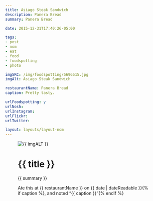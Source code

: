 ```yaml
---
title: Asiago Steak Sandwich
description: Panera Bread
summary: Panera Bread

date: 2015-12-31T17:40:26-05:00

tags:
- post
- nom
- eat
- food
- foodspotting
- photo

imgSRC: /img/foodspotting/5696515.jpg
imgAlt: Asiago Steak Sandwich

restaurantName: Panera Bread
caption: Pretty tasty.

urlFoodspotting: y
urlNosh: 
urlInstagram: 
urlFlickr:
urlTwitter: 

layout: layouts/layout-nom
---
```

<figure class="nom">
	<img class="u-photo img-border" src="{{ imgSRC }}" alt="{{ imgALT }}">
	<figcaption>
		<h1 class="title p-name">{{ title }}</h1>
		<p class="summary">{{ summary }}</p>
		<p>Ate this at {{ restaurantName }} on <time class="dt-published" datetime="{{ date | dateIso }}">{{ date | dateReadable }}</time>{% if caption %}, and noted <q class="caption">{{ caption }}</q>{% endif %}
	</figcaption>
</figure>